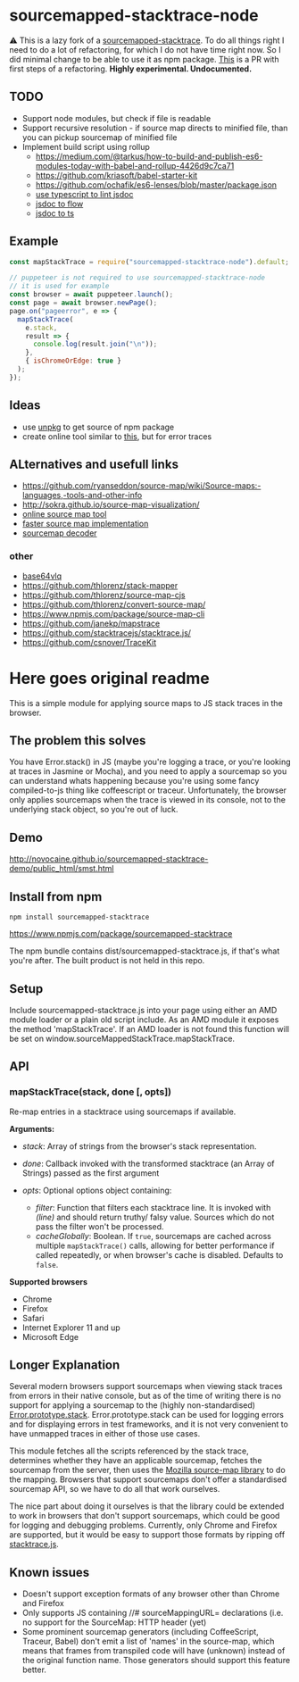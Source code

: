 # sourcemapped-stacktrace-node

⚠️ This is a lazy fork of a [sourcemapped-stacktrace](https://github.com/novocaine/sourcemapped-stacktrace). To do all things right I need to do a lot of refactoring, for which I do not have time right now. So I did minimal change to be able to use it as npm package. [This](https://github.com/novocaine/sourcemapped-stacktrace/pull/31) is a PR with first steps of a refactoring. **Highly experimental. Undocumented.**

## TODO

- Support node modules, but check if file is readable
- Support recursive resolution - if source map directs to minified file, than you can pickup sourcemap of minified file
- Implement build script using rollup
  - https://medium.com/@tarkus/how-to-build-and-publish-es6-modules-today-with-babel-and-rollup-4426d9c7ca71
  - https://github.com/kriasoft/babel-starter-kit
  - https://github.com/ochafik/es6-lenses/blob/master/package.json
  - [use typescript to lint jsdoc](https://github.com/GoogleChrome/puppeteer/pull/986/files)
  - [jsdoc to flow](https://github.com/Kegsay/flow-jsdoc)
  - [jsdoc to ts](https://github.com/brettle/jsdoc-to-typescript-declaration)

## Example

```javascript
const mapStackTrace = require("sourcemapped-stacktrace-node").default;

// puppeteer is not required to use sourcemapped-stacktrace-node
// it is used for example
const browser = await puppeteer.launch();
const page = await browser.newPage();
page.on("pageerror", e => {
  mapStackTrace(
    e.stack,
    result => {
      console.log(result.join("\n"));
    },
    { isChromeOrEdge: true }
  );
});
```

## Ideas

- use [unpkg](https://unpkg.com/#/) to get source of npm package
- create online tool similar to [this](https://pastcompute.github.io/ScriptMapper/), but for error traces

## ALternatives and usefull links

- https://github.com/ryanseddon/source-map/wiki/Source-maps:-languages,-tools-and-other-info
- http://sokra.github.io/source-map-visualization/
- [online source map tool](https://pastcompute.github.io/ScriptMapper/)
- [faster source map implementation](https://github.com/krisselden/fast-source-map)
- [sourcemap decoder](https://github.com/Rich-Harris/sourcemap-codec)

### other

- [base64vlq](http://www.murzwin.com/base64vlq.html)
- https://github.com/thlorenz/stack-mapper
- https://github.com/thlorenz/source-map-cjs
- https://github.com/thlorenz/convert-source-map/
- https://www.npmjs.com/package/source-map-cli
- https://github.com/janekp/mapstrace
- https://github.com/stacktracejs/stacktrace.js/
- https://github.com/csnover/TraceKit

# Here goes original readme

This is a simple module for applying source maps to JS stack traces in the browser.

## The problem this solves

You have Error.stack() in JS (maybe you're logging a trace, or you're looking at
traces in Jasmine or Mocha), and you need to apply a sourcemap so you can
understand whats happening because you're using some fancy compiled-to-js thing
like coffeescript or traceur. Unfortunately, the browser only applies sourcemaps when the
trace is viewed in its console, not to the underlying stack object, so you're
out of luck.

## Demo

http://novocaine.github.io/sourcemapped-stacktrace-demo/public_html/smst.html

## Install from npm

```
npm install sourcemapped-stacktrace
```

https://www.npmjs.com/package/sourcemapped-stacktrace

The npm bundle contains dist/sourcemapped-stacktrace.js, if that's what you're
after. The built product is not held in this repo.

## Setup

Include sourcemapped-stacktrace.js into your page using either an AMD module
loader or a plain old script include. As an AMD module it exposes the method
'mapStackTrace'. If an AMD loader is not found this function will be set on
window.sourceMappedStackTrace.mapStackTrace.

## API

### mapStackTrace(stack, done [, opts])

Re-map entries in a stacktrace using sourcemaps if available.

**Arguments:**

- *stack*: Array of strings from the browser's stack representation.

- *done*: Callback invoked with the transformed stacktrace (an Array of Strings) passed as the first argument

- *opts*: Optional options object containing:
  - *filter*: Function that filters each stacktrace line.
              It is invoked with _(line)_ and should return truthy/ falsy value.
              Sources which do not pass the filter won't be processed.
  - *cacheGlobally*: Boolean. If `true`, sourcemaps are cached across multiple `mapStackTrace()` calls,
                     allowing for better performance if called repeatedly, or when browser's cache is disabled.
                     Defaults to `false`.

**Supported browsers**
  - Chrome
  - Firefox
  - Safari
  - Internet Explorer 11 and up
  - Microsoft Edge

## Longer Explanation

Several modern browsers support sourcemaps when viewing stack traces from errors in their native console, but as of the time of writing there is no support for applying a sourcemap to the (highly non-standardised) [Error.prototype.stack](https://developer.mozilla.org/en-US/docs/Web/JavaScript/Reference/Global_Objects/Error/Stack). Error.prototype.stack can be used for logging errors and for displaying errors in test frameworks, and it is not very convenient to have unmapped traces in either of those use cases.

This module fetches all the scripts referenced by the stack trace, determines
whether they have an applicable sourcemap, fetches the sourcemap from the
server, then uses the [Mozilla source-map library](https://github.com/mozilla/source-map/) to do the mapping. Browsers that support sourcemaps don't offer a standardised sourcemap API, so we have to do all that work ourselves.

The nice part about doing it ourselves is that the library could be extended to
work in browsers that don't support sourcemaps, which could be good for
logging and debugging problems. Currently, only Chrome and Firefox are supported, but it
would be easy to support those formats by ripping off [stacktrace.js](https://github.com/stacktracejs/stacktrace.js/).

## Known issues

* Doesn't support exception formats of any browser other than Chrome and
  Firefox
* Only supports JS containing //# sourceMappingURL= declarations (i.e. no
  support for the SourceMap: HTTP header (yet)
* Some prominent sourcemap generators (including CoffeeScript, Traceur, Babel)
  don't emit a list of 'names' in the source-map, which means that frames from transpiled code will have (unknown) instead of the original function name. Those generators should support this feature better.
